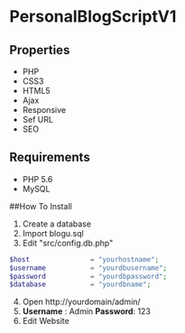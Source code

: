 # PersonalBlogScriptV1

## Properties

- PHP
- CSS3
- HTML5
- Ajax
- Responsive
- Sef URL
- SEO

## Requirements

- PHP 5.6
- MySQL

##How To Install
1. Create a database
2. Import blogu.sql
3. Edit  "src/config.db.php"
```php
$host               = "yourhostname";
$username           = "yourdbusername";
$password           = "yourdbpassword";
$database           = "yourdbname";
```
4. Open http://yourdomain/admin/ 
5. **Username** : Admin  **Password**: 123
5. Edit Website



